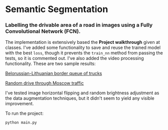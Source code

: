 # Semantic Segmentation

### Labelling the drivable area of a road in images using a Fully Convolutional Network (FCN).

The implementation is extensively based the **Project walkthrough** given at classes.
I've added some functionality to save and reuse the trained model with the best `loss`, though
it prevents the `train_nn` method from passing the tests, so it is commented out.
I've also added the video processing functionality. These are two sample results:

[Belorussian-Lithuanian border queue of trucks](https://youtu.be/tOUDx5okQ7c)

[Random drive through Moscow traffic](https://youtu.be/nInh6jpBchU)

I've tested image horizontal flipping and random brightness adjustment as the data augmentation techniques, but it didn't seem to yield any visible improvement.

To run the project:
```
python main.py
```
